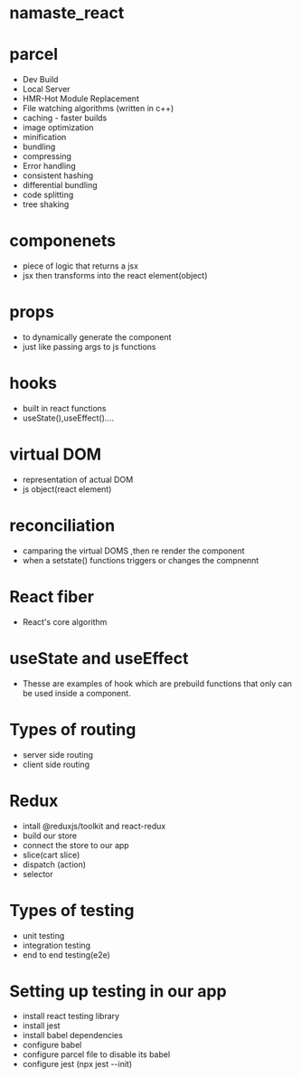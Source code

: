 # namaste_react


# parcel
- Dev Build
- Local Server
- HMR-Hot Module Replacement
- File watching algorithms (written in c++)
- caching - faster builds
- image optimization
- minification
- bundling
- compressing
- Error handling
- consistent hashing
- differential bundling
- code splitting
- tree shaking

# componenets
- piece of logic that returns a jsx 
- jsx then transforms into the react element(object)

# props
- to dynamically generate the component
- just like passing args to js functions

# hooks
- built in react functions
- useState(),useEffect()....

# virtual DOM
- representation of actual DOM
- js object(react element)

# reconciliation
- camparing the virtual DOMS ,then re render the component 
- when a setstate() functions triggers or changes the compnennt

# React fiber
- React's core algorithm

# useState and useEffect
- Thesse are examples of hook which are prebuild functions that only can be used inside a component.

# Types of routing
- server side routing 
- client side routing


# Redux
- intall @reduxjs/toolkit and react-redux
- build our store
- connect the store to our app
- slice(cart slice)
- dispatch (action)
- selector

# Types of testing
- unit testing
- integration testing
- end to end testing(e2e)

# Setting up testing in our app
- install react testing library
- install jest
- install babel dependencies
- configure babel
- configure parcel file to disable its babel
- configure jest (npx jest --init)